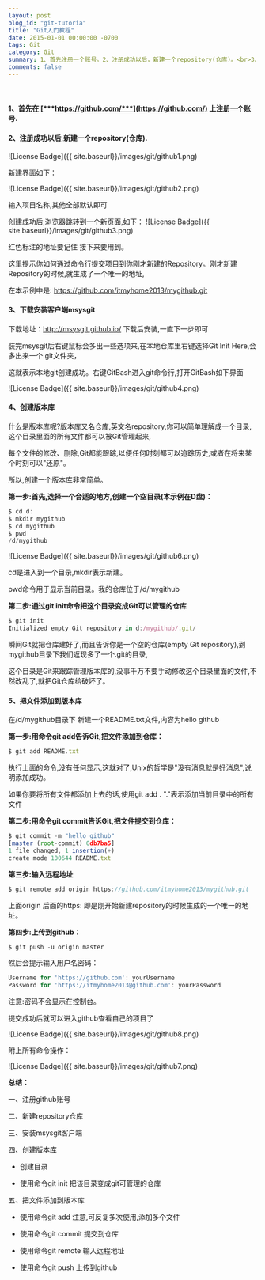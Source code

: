 ```yaml
---
layout: post
blog_id: "git-tutoria"
title: "Git入门教程"
date: 2015-01-01 00:00:00 -0700
tags: Git
category: Git
summary: 1、首先注册一个账号。2、注册成功以后，新建一个repository(仓库)。<br>3、下载安装客户端msysgit。4、创建版本库。5、把文件添加到版本库
comments: false
---
```

<br>

#### 1、首先在 [***https://github.com/***](https://github.com/)  上注册一个账号.
   
#### 2、注册成功以后,新建一个repository(仓库).
    
![License Badge]({{ site.baseurl}}/images/git/github1.png)

新建界面如下：
  
![License Badge]({{ site.baseurl}}/images/git/github2.png)
  
输入项目名称,其他全部默认即可

创建成功后,浏览器跳转到一个新页面,如下：
![License Badge]({{ site.baseurl}}/images/git/github3.png)

红色标注的地址要记住 接下来要用到。
  
这里提示你如何通过命令行提交项目到你刚才新建的Repository。刚才新建Repository的时候,就生成了一个唯一的地址,
  
在本示例中是: https://github.com/itmyhome2013/mygithub.git

#### 3、下载安装客户端msysgit

下载地址：http://msysgit.github.io/  下载后安装,一直下一步即可

装完msysgit后右键鼠标会多出一些选项来,在本地仓库里右键选择Git Init Here,会多出来一个.git文件夹，

这就表示本地git创建成功。右键GitBash进入git命令行,打开GitBash如下界面

![License Badge]({{ site.baseurl}}/images/git/github4.png)

#### 4、创建版本库

什么是版本库呢?版本库又名仓库,英文名repository,你可以简单理解成一个目录,这个目录里面的所有文件都可以被Git管理起来,

每个文件的修改、删除,Git都能跟踪,以便任何时刻都可以追踪历史,或者在将来某个时刻可以"还原"。

所以,创建一个版本库非常简单。

**第一步:首先,选择一个合适的地方,创建一个空目录(本示例在D盘)：**

```js
$ cd d:  
$ mkdir mygithub  
$ cd mygithub  
$ pwd  
/d/mygithub 
```

![License Badge]({{ site.baseurl}}/images/git/github6.png)

cd是进入到一个目录,mkdir表示新建。

pwd命令用于显示当前目录。我的仓库位于/d/mygithub

**第二步:通过git init命令把这个目录变成Git可以管理的仓库**

```js
$ git init  
Initialized empty Git repository in d:/mygithub/.git/ 
```

瞬间Git就把仓库建好了,而且告诉你是一个空的仓库(empty Git repository),到mygithub目录下我们返现多了一个.git的目录,

这个目录是Git来跟踪管理版本库的,没事千万不要手动修改这个目录里面的文件,不然改乱了,就把Git仓库给破坏了。

#### 5、把文件添加到版本库

在/d/mygithub目录下 新建一个README.txt文件,内容为hello github

**第一步:用命令git add告诉Git,把文件添加到仓库：**
 
```js
$ git add README.txt 
```

执行上面的命令,没有任何显示,这就对了,Unix的哲学是"没有消息就是好消息",说明添加成功。

如果你要将所有文件都添加上去的话,使用git add .  "."表示添加当前目录中的所有文件

**第二步:用命令git commit告诉Git,把文件提交到仓库：**

```javascript
$ git commit -m "hello github"  
[master (root-commit) 0db7ba5]  
1 file changed, 1 insertion(+)  
create mode 100644 README.txt  
```

**第三步:输入远程地址**

```js
$ git remote add origin https://github.com/itmyhome2013/mygithub.git 
```

上面origin 后面的https: 即是刚开始新建repository的时候生成的一个唯一的地址。

**第四步:上传到github：**

```javascript
$ git push -u origin master  
```

然后会提示输入用户名密码：

```javascript
Username for 'https://github.com': yourUsername  
Password for 'https://itmyhome2013@github.com': yourPassword  
```

注意:密码不会显示在控制台。

提交成功后就可以进入github查看自己的项目了

![License Badge]({{ site.baseurl}}/images/git/github8.png)

附上所有命令操作：

![License Badge]({{ site.baseurl}}/images/git/github7.png)

**总结：**

一、注册github账号

二、新建repository仓库

三、安装msysgit客户端

四、创建版本库

+ 创建目录

+ 使用命令git init 把该目录变成git可管理的仓库

五、把文件添加到版本库

+ 使用命令git add 注意,可反复多次使用,添加多个文件

+ 使用命令git commit 提交到仓库

+ 使用命令git remote 输入远程地址

+ 使用命令git push 上传到github
	   
	   
	   
[id]: http://example.com/  "Optional Title Here"